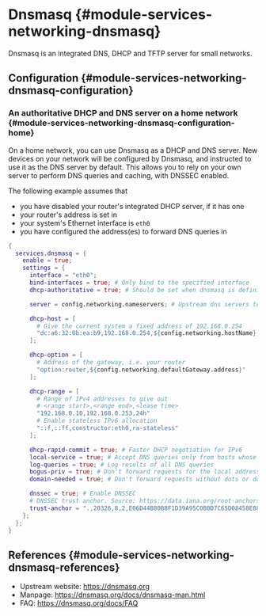 # Dnsmasq {#module-services-networking-dnsmasq}

Dnsmasq is an integrated DNS, DHCP and TFTP server for small networks.

## Configuration {#module-services-networking-dnsmasq-configuration}

### An authoritative DHCP and DNS server on a home network {#module-services-networking-dnsmasq-configuration-home}

On a home network, you can use Dnsmasq as a DHCP and DNS server. New devices on
your network will be configured by Dnsmasq, and instructed to use it as the DNS
server by default. This allows you to rely on your own server to perform DNS
queries and caching, with DNSSEC enabled.

The following example assumes that

- you have disabled your router's integrated DHCP server, if it has one
- your router's address is set in  [](#opt-networking.defaultGateway.address)
- your system's Ethernet interface is `eth0`
- you have configured the address(es) to forward DNS queries in [](#opt-networking.nameservers)

```nix
{
  services.dnsmasq = {
    enable = true;
    settings = {
      interface = "eth0";
      bind-interfaces = true; # Only bind to the specified interface
      dhcp-authoritative = true; # Should be set when dnsmasq is definitely the only DHCP server on a network

      server = config.networking.nameservers; # Upstream dns servers to which requests should be forwarded

      dhcp-host = [
        # Give the current system a fixed address of 192.168.0.254
        "dc:a6:32:0b:ea:b9,192.168.0.254,${config.networking.hostName},infinite"
      ];

      dhcp-option = [
        # Address of the gateway, i.e. your router
        "option:router,${config.networking.defaultGateway.address}"
      ];

      dhcp-range = [
        # Range of IPv4 addresses to give out
        # <range start>,<range end>,<lease time>
        "192.168.0.10,192.168.0.253,24h"
        # Enable stateless IPv6 allocation
        "::f,::ff,constructor:eth0,ra-stateless"
      ];

      dhcp-rapid-commit = true; # Faster DHCP negotiation for IPv6
      local-service = true; # Accept DNS queries only from hosts whose address is on a local subnet
      log-queries = true; # Log results of all DNS queries
      bogus-priv = true; # Don't forward requests for the local address ranges (192.168.x.x etc) to upstream nameservers
      domain-needed = true; # Don't forward requests without dots or domain parts to upstream nameservers

      dnssec = true; # Enable DNSSEC
      # DNSSEC trust anchor. Source: https://data.iana.org/root-anchors/root-anchors.xml
      trust-anchor = ".,20326,8,2,E06D44B80B8F1D39A95C0B0D7C65D08458E880409BBC683457104237C7F8EC8D";
    };
  };
}
```

## References {#module-services-networking-dnsmasq-references}

- Upstream website: https://dnsmasq.org
- Manpage: https://dnsmasq.org/docs/dnsmasq-man.html
- FAQ: https://dnsmasq.org/docs/FAQ
